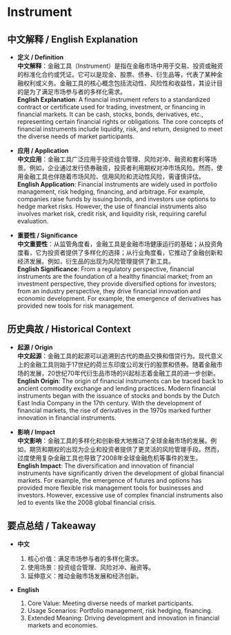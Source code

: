 # Instrument

## 中文解释 / English Explanation

* **定义 / Definition**  
  **中文解释**：金融工具（Instrument）是指在金融市场中用于交易、投资或融资的标准化合约或凭证。它可以是现金、股票、债券、衍生品等，代表了某种金融权利或义务。金融工具的核心概念包括流动性、风险性和收益性，其设计目的是为了满足市场参与者的多样化需求。  
  **English Explanation**: A financial instrument refers to a standardized contract or certificate used for trading, investment, or financing in financial markets. It can be cash, stocks, bonds, derivatives, etc., representing certain financial rights or obligations. The core concepts of financial instruments include liquidity, risk, and return, designed to meet the diverse needs of market participants.

* **应用 / Application**  
  **中文应用**：金融工具广泛应用于投资组合管理、风险对冲、融资和套利等场景。例如，企业通过发行债券融资，投资者利用期权对冲市场风险。然而，使用金融工具也伴随着市场风险、信用风险和流动性风险，需谨慎评估。  
  **English Application**: Financial instruments are widely used in portfolio management, risk hedging, financing, and arbitrage. For example, companies raise funds by issuing bonds, and investors use options to hedge market risks. However, the use of financial instruments also involves market risk, credit risk, and liquidity risk, requiring careful evaluation.

* **重要性 / Significance**  
  **中文重要性**：从监管角度看，金融工具是金融市场健康运行的基础；从投资角度看，它为投资者提供了多样化的选择；从行业角度看，它推动了金融创新和经济发展。例如，衍生品的出现为风险管理提供了新工具。  
  **English Significance**: From a regulatory perspective, financial instruments are the foundation of a healthy financial market; from an investment perspective, they provide diversified options for investors; from an industry perspective, they drive financial innovation and economic development. For example, the emergence of derivatives has provided new tools for risk management.

## 历史典故 / Historical Context

* **起源 / Origin**  
  **中文起源**：金融工具的起源可以追溯到古代的商品交换和借贷行为。现代意义上的金融工具则始于17世纪的荷兰东印度公司发行的股票和债券。随着金融市场的发展，20世纪70年代衍生品市场的兴起标志着金融工具的进一步创新。  
  **English Origin**: The origin of financial instruments can be traced back to ancient commodity exchange and lending practices. Modern financial instruments began with the issuance of stocks and bonds by the Dutch East India Company in the 17th century. With the development of financial markets, the rise of derivatives in the 1970s marked further innovation in financial instruments.

* **影响 / Impact**  
  **中文影响**：金融工具的多样化和创新极大地推动了全球金融市场的发展。例如，期货和期权的出现为企业和投资者提供了更灵活的风险管理手段。然而，过度使用复杂金融工具也导致了2008年全球金融危机等事件的发生。  
  **English Impact**: The diversification and innovation of financial instruments have significantly driven the development of global financial markets. For example, the emergence of futures and options has provided more flexible risk management tools for businesses and investors. However, excessive use of complex financial instruments also led to events like the 2008 global financial crisis.

## 要点总结 / Takeaway

* **中文**  
  1. 核心价值：满足市场参与者的多样化需求。
  2. 使用场景：投资组合管理、风险对冲、融资等。
  3. 延伸意义：推动金融市场发展和经济创新。

* **English**  
  1. Core Value: Meeting diverse needs of market participants.
  2. Usage Scenarios: Portfolio management, risk hedging, financing.
  3. Extended Meaning: Driving development and innovation in financial markets and economies.